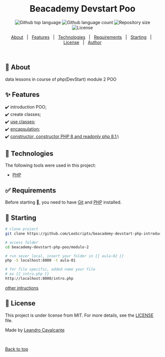 <div align="center" id="top"> 
  <!-- <img src="./.github/app.gif" alt="Beacademy Devstart Poo" /> -->

  &#xa0;

  <!-- <a href="https://beacademydevstartpoo.netlify.app">Demo</a> -->
</div>

<h1 align="center">Beacademy Devstart Poo</h1>

<p align="center">
  <img alt="Github top language" src="https://img.shields.io/github/languages/top/LeoScripts/beacademy-devstart-poo?color=56BEB8">

  <img alt="Github language count" src="https://img.shields.io/github/languages/count/LeoScripts/beacademy-devstart-poo?color=56BEB8">

  <img alt="Repository size" src="https://img.shields.io/github/repo-size/LeoScripts/beacademy-devstart-poo?color=56BEB8">

  <img alt="License" src="https://img.shields.io/github/license/LeoScripts/beacademy-devstart-poo?color=56BEB8">

  <!-- <img alt="Github issues" src="https://img.shields.io/github/issues/LeoScripts/beacademy-devstart-poo?color=56BEB8" /> -->

  <!-- <img alt="Github forks" src="https://img.shields.io/github/forks/LeoScripts/beacademy-devstart-poo?color=56BEB8" /> -->

  <!-- <img alt="Github stars" src="https://img.shields.io/github/stars/LeoScripts/beacademy-devstart-poo?color=56BEB8" /> -->
</p>

<!-- Status -->

<!-- <h4 align="center"> 
	🚧  Beacademy Devstart Poo 🚀 Under construction...  🚧
</h4> 

<hr> -->

<p align="center">
  <a href="#dart-about">About</a> &#xa0; | &#xa0; 
  <a href="#sparkles-features">Features</a> &#xa0; | &#xa0;
  <a href="#rocket-technologies">Technologies</a> &#xa0; | &#xa0;
  <a href="#white_check_mark-requirements">Requirements</a> &#xa0; | &#xa0;
  <a href="#checkered_flag-starting">Starting</a> &#xa0; | &#xa0;
  <a href="#memo-license">License</a> &#xa0; | &#xa0;
  <a href="https://github.com/LeoScripts" target="_blank">Author</a>
</p>

<br>

## :dart: About ##

data lessons in course of php(DevStart) module 2 POO

## :sparkles: Features ##

:heavy_check_mark: introduction POO;\
:heavy_check_mark: create classes;\
:heavy_check_mark: [use classes](./modulo-2/aula-01/intro.php);\
:heavy_check_mark: [encapsulation](./modulo-2/aula-02);\
:heavy_check_mark: [constructor, constructor PHP 8 and readonly php 8.1](./modulo-2/aula-03);\
<!-- :heavy_check_mark: [constructor PHP 8](./modulo-2/aula-03/Categoria.php);\ -->



## :rocket: Technologies ##

The following tools were used in this project:
- [PHP](https://www.php.net/)


## :white_check_mark: Requirements ##

Before starting :checkered_flag:, you need to have [Git](https://git-scm.com) and [PHP](https://www.php.net/) installed.

## :checkered_flag: Starting ##
```bash
# clone project
git clone https://github.com/LeoScripts/beacademy-devstart-php-introducao.git

# access folder
cd beacademy-devstart-php-poo/modulo-2

# run sever local, insert your folder in {{ aula-02 }} 
php -S localhost:8000 -t aula-01

# for file specific, added name your file 
# ex {{ intro.php }}
http://localhost:8000/intro.php

```
[other intructions](https://github.com/LeoScripts/beacademy-devstart-introducaoaophp/blob/main/doc.md) 

## :memo: License ##

This project is under license from MIT. For more details, see the [LICENSE](LICENSE.md) file.


Made by <a href="https://github.com/LeoScripts" target="_blank">Leandro Cavalcante</a>

&#xa0;

<a href="#top">Back to top</a>